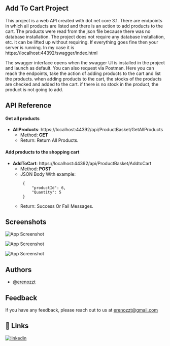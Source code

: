 
## Add To Cart Project

This project is a web API created with dot net core 3.1. There are endpoints in which all products are listed and there is an action to add products to the cart. The products were read from the json file because there was no database installation. The project does not require any database installation, etc. it can be lifted up without requiring. If everything goes fine then your server is running. In my case it is https://localhost:44392/swagger/index.html

The swagger interface opens when the swagger UI is installed in the project and launch as default. You can also request via Postman. Here you can reach the endpoints, take the action of adding products to the cart and list the products. when adding products to the cart, the stocks of the products are checked and added to the cart. if there is no stock in the product, the product is not going to add.

 


## API Reference

#### Get all products 

   * **AllProducts**: https://localhost:44392/api/ProductBasket/GetAllProducts
     * Method: **GET**
     * Return: Return All Products.

#### Add products to the shopping cart

   * **AddToCart**: https://localhost:44392/api/ProductBasket/AddtoCart
     * Method: **POST**
     * JSON Body With example:
       ```
        {
            "productId": 6,
            "Quantity": 5
        }
       ```
     * Return: Success Or Fail Messages.
     
## Screenshots

![App Screenshot](https://i.ibb.co/SDkFqRZ/image.png)

![App Screenshot](https://i.ibb.co/4f5dhPR/image.png)

![App Screenshot](https://i.ibb.co/ypVStwV/image.png)


## Authors

- [@erenozzt](https://github.com/erenozzt)


## Feedback

If you have any feedback, please reach out to us at erenozzt@gmail.com


## 🔗 Links
[![linkedin](https://img.shields.io/badge/linkedin-0A66C2?style=for-the-badge&logo=linkedin&logoColor=white)](https://www.linkedin.com/in/erenozzt/)

